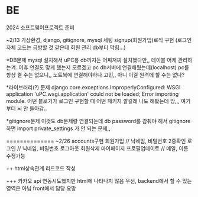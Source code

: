 # BE
2024 소프트웨어프로젝트 준비

~2/13
가상환경, django, gitignore, mysql 세팅
signup(회원가입)로직 구현 (로그인 자체 코드는 금방할 것 같은데 회원 관리 db부터 막힘...)

*DB문제
mysql 설치해서 uPC용 db까지는 어찌저찌 설치했다만,, 테이블 어케 관리하는겨..어휴
연결도 맞게 했는지 모르겠고
pc db서버에 연결해뒀는데(localhost) pc를 항상 켤 수는 없으니,, 노트북에 연결해야하나 고민,,
아니 이걸 원격에 할 수는 없나?

*라이브러리(?) 문제
django.core.exceptions.ImproperlyConfigured: WSGI application 'uPC.wsgi.application' could not be loaded; Error importing module.
어떤 블로거가 로그인 구현할 때 어떤 패키지 깔길래 나도 해봤는데 망,,, 여기부터 뇌 안 돌아감..

*gitignore문제
이것도 db문제랑 연결되는데 db password를 감춰야 해서 gitignore 하면 import private_settings 가 안 되는 문제,,

==============
~2/26
accounts구현
회원가입 // 닉네임, 비밀번호 2중확인
로그인 // 닉네임, 비밀번호
로그아웃
회원삭제
마이페이지
프로필업데이트 // 메일, 이름 수정가능

++ html상속관계 리드코드 작성

+++ 카카오 api 연동시도했지만 html에 나타나지 않음
우선, backend에서 할 수 있는 영역은 아님
front에서 담당 요망